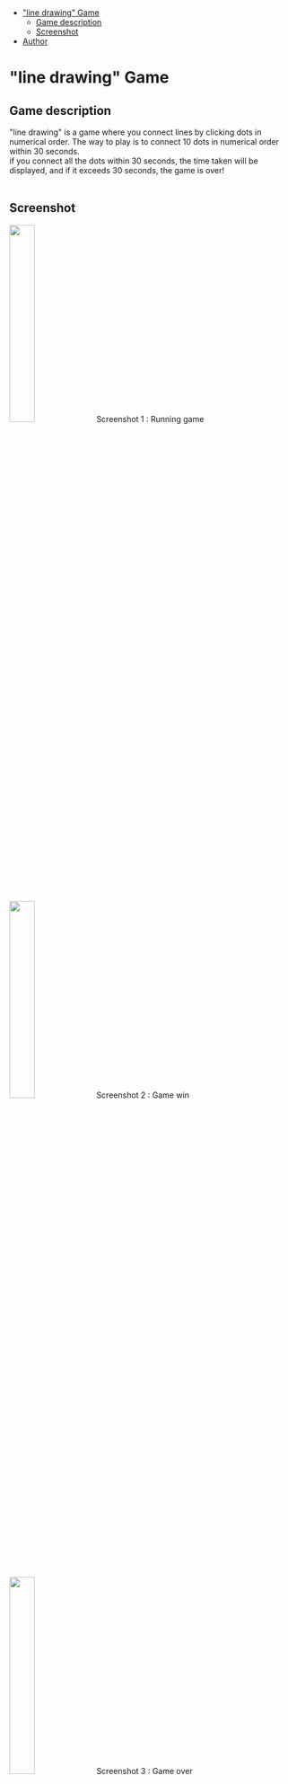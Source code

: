 </br>

- ["line drawing" Game](#line-drawing-game)
  - [Game description](#game-description)
  - [Screenshot](#screenshot)
- [Author](#author)


# "line drawing" Game
## Game description
"line drawing" is a game where you connect lines by clicking dots in numerical order. The way to play is to connect 10 dots in numerical order within 30 seconds.
</br>
if you connect all the dots within 30 seconds, the time taken will be displayed, and if it exceeds 30 seconds, the game is over!
</br>
</br>

## Screenshot
<img width="30%" src="https://user-images.githubusercontent.com/92027143/218973206-9b0be17d-5686-460e-9709-1422792aa47d.png" >        
Screenshot 1 : Running game
</br>
</br>
</br>


<img width="30%" src="https://user-images.githubusercontent.com/92027143/218974341-60040d42-1b18-4007-ae35-21ee1568b612.png" >
Screenshot 2 : Game win
</br>
</br>
</br>

<img width="30%" src="https://user-images.githubusercontent.com/92027143/218974529-c17db856-69f8-4a68-adec-2cd733ec9b1e.png" >
Screenshot 3 : Game over
</br>
</br>
</br>

# Author
<a href="https://github.com/accio3014" target="_blank">accio</a>